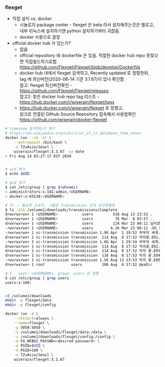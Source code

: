 ### flexget
- 직접 설치 vs. docker
  - 시놀로지 package center - flexget 은 beta 라서 설치해주는것은 별로고,  
내부 리눅스에 설치하기엔 python 설치하기부터 귀찮음.
  - docker 사용으로 결정
- official docker hub 가 있는가?
  - 없음
  - official repository 에 dockerfile 은 있음. 적절한 docker hub repo 못찾으면 직접빌드하기로함.  
https://github.com/Flexget/Flexget/blob/develop/Dockerfile
  - docker hub 내에서 flexget 검색하고, Recently updated 로 정렬한뒤,  
tag 에 최신버전(2020-08-14 기준 3.1.67)이 있나 확인함.  
참고: flexget 최신버전확인 - https://github.com/Flexget/Flexget/releases  
참고2: 찾은 docker hub repo tag 리스트 - https://hub.docker.com/r/wiserain/flexget/tags
  - https://hub.docker.com/r/wiserain/flexget 로 정했고,  
링크로 연결된 Github Source Repository 접속해서 사용법확인  
https://github.com/wiserain/docker-flexget
```bash
# timezone 동작하는지 체크
# https://en.wikipedia.org/wiki/List_of_tz_database_time_zones
docker run --rm -it \
    --entrypoint /bin/bash \
    -e TZ=Asia/Seoul \
    wiserain/flexget:3.1.67 -ce date
> Fri Aug 14 03:27:17 KST 2020


# uid 체크
$ echo $UID

# gid 체크
$ cat /etc/group | grep $(whoami)
> administrators:x:101:admin,<USERNAME>
> docker:x:65538:<USERNAME>

# 아... 필요한 소유자, 그룹은 transmission 것과 같으면될듯 
$ ls -alh /volume1/downloads/transmissions/Complete
drwxrwxrwx+ 1 <USERNAME>           users         538 Aug 13 23:53 .
drwxrwxrwx+ 1 <USERNAME>           users          76 Mar  8 03:57 ..
drwxrwxrwx+ 1 <USERNAME>           users         124 Mar 23 00:11 실리콘밸리
-rwxrwxrwx+ 1 <USERNAME>           users        6.1K Mar 23 00:11 .DS_Store
-rwxrwxrwx+ 1 sc-transmission transmission 1.9G Apr  1 19:52 부부의 세계.E01.200327.720p-NEXT.mp4
drwxrwxrwx+ 1 sc-transmission transmission  114 Aug  8 17:52 악의꽃.E01.200729.720p-NEXT
-rwxrwxrwx+ 1 sc-transmission transmission 1.8G Apr  1 19:54 부부의 세계.E02.200328.720p-NEXT.mp4
drwxrwxrwx+ 1 sc-transmission transmission  114 Aug  8 17:52 악의꽃.E02.200730.720p-NEXT
drwxrwxrwx+ 1 sc-transmission transmission  114 Aug  8 17:52 악의 꽃.E03.200805.720p-NEXT
drwxrwxrwx+ 1 sc-transmission transmission  116 Aug  8 17:53 악의 꽃.E04.200806.720p-NEXT
-rwxrwxrwx+ 1 sc-transmission transmission 1.5G Aug 13 23:53 악의 꽃.E05.200812.720p-NEXT.mp4
drwxrwxrwx+ 1 root            users         208 Aug  8 17:52 @eaDir

# ?.. user: <USERNAME>, group: users 로 정함
$ cat /etc/group | grep users
users:x:100:


cd /volume1/downloads
mkdir -p flexget/data
mkdir -p flexget/config

docker run -d \
    --restart=always \
    --name=flexget \
    -p 5050:5050 \
    -v /volume1/downloads/flexget/data:/data \
    -v /volume1/downloads/flexget/config:/config \
    -e FG_WEBUI_PASSWD=<desired password> \
    -e PUID=$UID \
    -e PGID=100 \
    -e TZ=Asia/Seoul \
    wiserain/flexget:3.1.67
```
